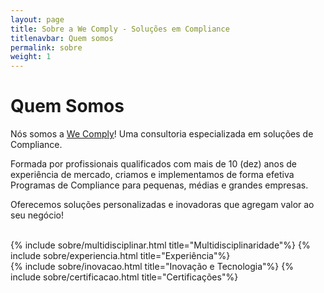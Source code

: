 ```yaml
---
layout: page
title: Sobre a We Comply - Soluções em Compliance
titlenavbar: Quem somos
permalink: sobre
weight: 1
---
```


# **Quem Somos**

Nós somos a <a href="{{ baseurl }}/">We Comply</a>! Uma consultoria especializada em soluções de Compliance.

Formada por profissionais qualificados com mais de 10 (dez) anos de experiência de mercado, criamos e implementamos de forma efetiva Programas de Compliance para pequenas, médias e grandes empresas.

Oferecemos soluções personalizadas e inovadoras que agregam valor ao seu negócio!

<br/>
<div class="row">
{% include sobre/multidisciplinar.html title="Multidisciplinaridade"%}
{% include sobre/experiencia.html title="Experiência"%}
</div>
<div class="row">
{% include sobre/inovacao.html title="Inovação e Tecnologia"%}
{% include sobre/certificacao.html title="Certificações"%}
</div>
